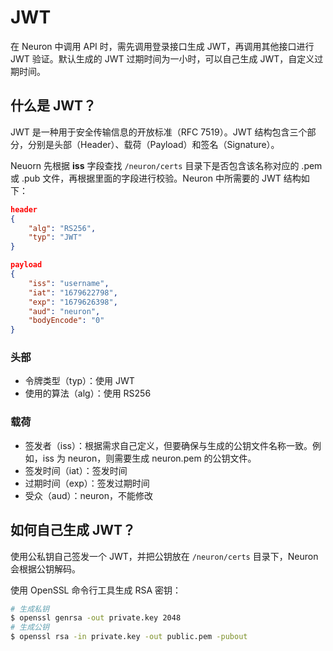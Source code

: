 # JWT

在 Neuron 中调用 API 时，需先调用登录接口生成 JWT，再调用其他接口进行 JWT 验证。默认生成的 JWT 过期时间为一小时，可以自己生成 JWT，自定义过期时间。

## 什么是 JWT？

JWT 是一种用于安全传输信息的开放标准（RFC 7519）。JWT 结构包含三个部分，分别是头部（Header）、载荷（Payload）和签名（Signature）。

Neuorn 先根据 **iss** 字段查找 `/neuron/certs` 目录下是否包含该名称对应的 .pem 或 .pub 文件，再根据里面的字段进行校验。Neuron 中所需要的 JWT 结构如下：

```json
header
{
    "alg": "RS256",
    "typ": "JWT"
}

payload
{
    "iss": "username",
    "iat": "1679622798",
    "exp": "1679626398",
    "aud": "neuron",
    "bodyEncode": "0"
}
```

### 头部

* 令牌类型（typ）：使用 JWT
* 使用的算法（alg）：使用 RS256

### 载荷

* 签发者（iss）：根据需求自己定义，但要确保与生成的公钥文件名称一致。例如，iss 为 neuron，则需要生成 neuron.pem 的公钥文件。
* 签发时间（iat）：签发时间
* 过期时间（exp）：签发过期时间
* 受众（aud）：neuron，不能修改

## 如何自己生成 JWT？

使用公私钥自己签发一个 JWT，并把公钥放在 `/neuron/certs` 目录下，Neuron 会根据公钥解码。

使用 OpenSSL 命令行工具生成 RSA 密钥：

```bash
# 生成私钥
$ openssl genrsa -out private.key 2048
# 生成公钥
$ openssl rsa -in private.key -out public.pem -pubout
```